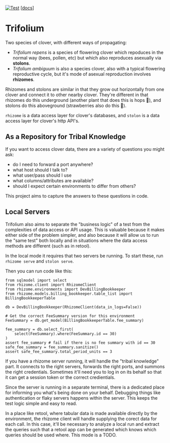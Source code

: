 [![Test](https://github.corp.clover.com/matt-rixman/rhizome/workflows/Test/badge.svg)](https://github.corp.clover.com/matt-rixman/rhizome/actions/workflows/test.yml) \[[docs](https://github.corp.clover.com/pages/matt-rixman/rhizome/)\]

# Trifolium

Two species of clover, with different ways of propagating:

- *Trifolium repens* is a species of flowering clover which repoduces in the normal way (bees, pollen, etc) but which also reproduces asexually via **stolons**.
- *Trifolium ambiguum* is also a species clover, also with a typical flowering reproductive cycle, but it's mode of asexual reproduction involves **rhizomes**.

Rhizomes and stolons are similar in that they grow out horizontally from one clover and connect it to other nearby clover.
They're different in that rhizomes do this underground (another plant that does this is hops 🍺), and stolons do this aboveground (strawberries also do this 🍓).

`rhizome` is a data access layer for clover's databases, and `stolon` is a data access layer for clover's http API's.

## As a Repository for Tribal Knowledge

If you want to access clover data, there are a variety of questions you might ask:

- do I need to forward a port anywhere?
- what host should I talk to?
- what user/pass should I use
- what columns/attributes are available?
- should I expect certain environments to differ from others?

This project aims to capture the answers to these questions in code.

## Local Servers

Trifolium also aims to separate the "business logic" of a test from the complexities of data access or API usage.
This is valuable because it makes either side of the problem simpler, and also because it will allow us to run the "same test" both locally and in situations where the data access methods are different (such as in retool).

In the local mode it requires that two servers be running.
To start these, run `rhizome serve` and `stolon serve`.

Then you can run code like this:

```python3
from sqlmodel import select
from rhizome.client import RhizomeClient
from rhizome.environments import DevBillingBookkeeper
from rhizome.models.billing_bookkeeper.table_list import BillingBookkeeperTable

db = DevBillingBookkeeper(RhizomeClient(data_in_logs=False))

# Get the correct FeeSummary version for this environment
FeeSummary = db.get_model(BillingBookkeeperTable.fee_summary)

fee_summary = db.select_first(
    select(FeeSummary).where(FeeSummary.id == 30)
)
assert fee_summary # fail if there is no fee summary with id == 30
safe_fee_summary = fee_summary.sanitize()
assert safe_fee_summary.total_period_units == 3
```

If you have a rhizome server running, it will handle the "tribal knowledge" part.
It connects to the right servers, forwards the right ports, and summons the right credentials.
Sometimes it'll need you to log in on its behalf so that it can get a session token or the correct credientials.

Since the server is running in a separate terminal, there is a dedicated place for informing you what's being done on your behalf.
Debugging things like authentication or flaky servers happens within the server.
This keeps the test logic simple and easy to read.

In a place like retool, where tabular data is made available directly by the environment, the rhizome client will handle supplying the corect data for each call.
In this case, it'll be necessary to analyze a local run and extract the queries such that a retool app can be generated which knows which queries should be used where.
This mode is a TODO.

